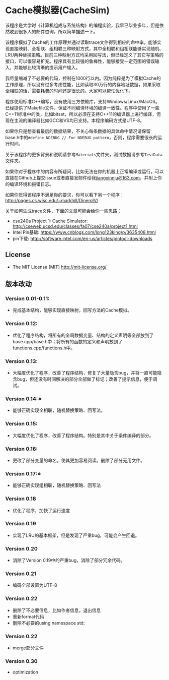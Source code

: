 # Cache模拟器(CacheSim)

该程序是大学时《计算机组成与系统结构》的编程实验，我早已毕业多年，但是依然收到很多人的邮件咨询，所以简单描述一下。

该程序模拟了Cache的工作原理并通过读取trace文件得到相应的命中率，能够实现直接映射、全相联、组相联三种映射方式，其中全相联和组相联能够实现随机、LRU两种替换策略。目前三种映射方式均采用回写法，但已经定义了其它写策略的接口，可以很容易扩充。程序具有比较强的鲁棒性，能够接受一定范围的错误输入，并能够比较清晰的提示用户输入。

我尽量缩减了不必要的代码，控制在1000行以内。因为纯粹是为了模拟Cache的工作原理，所以没有过多考虑性能，比如读取30万行的内存地址数据，如果采取全相联的话，需要耗费的时间还是很长的。大家可以帮忙优化下。

程序使用标准C++编写，没有使用三方依赖库，支持Windows/Linux/MacOS。已经提供了Makefile文件，保证不同编译环境的编译一致性。程序中使用了一些C++11标准中的类，比如bitset<T>，所以必须在支持C++11的编译器上进行编译，但现在主流的编译器比如GCC和VS均已支持。本程序编码方式是UTF-8。

如果你只是想查看最后的数据结果，不关心每条数据的具体命中情况请保留base.h中的`#define NDEBUG // For NDEBUG pattern`，否则，程序需要很长的运行时间。

关于该程序的更多背景和说明请参考`Materials`文件夹，测试数据请参考`TestData`文件夹。

如果你对于程序中的内容有所疑问，比如无法在你的机器上正常编译或运行，可以直接在Github上提交issue或者直接发邮件给我<jiangxinnju@163.com>，并附上你的编译环境和报错日志。

如果你觉得该程序不满足你的要求，你可以看下另一个程序：<http://pages.cs.wisc.edu/~markhill/DineroIV/>

关于如何生成trace文件，下面的文章可能会给你一些思路：

* cse240a Project 1: Cache Simulator: <http://cseweb.ucsd.edu/classes/fa07/cse240a/project1.html>
* Intel Pin基础: <https://www.cnblogs.com/long123king/p/3635408.html>
* pin下载: <http://software.intel.com/en-us/articles/pintool-downloads>

## License

+ The MIT License (MIT) <http://mit-license.org/>

## 版本改动

### Version 0.01-0.11:

* 完成基本结构，能够实现直接映射，回写方法的Cache模拟。

### Version 0.12:

* 优化了程序结构，将所有的全局数据变量、结构的定义声明等全部放到了base.cpp/base.h中；将所有的函数的定义和声明放到了functions.cpp/functions.h中。

### Version 0.13:

* 大幅度优化了程序，改善了程序结构，修复了大量隐含bug，并将一直可能隐含bug，但还没有时间解决的部分全部做了标记；改善了提示信息，便于调试。

### Version 0.14:※

* 能够正确实现全相联，随机替换策略、回写法。

### Version 0.15:

* 大幅度优化了程序，改善了程序结构。特别是其中关于条件编译的部分。

### Version 0.16:

* 更改了部分变量的命名，使其更加容易阅读。删除了部分无用文件。

### Version 0.17:※

* 能够正确实现组相联，随机替换策略、回写法

### Version 0.18

* 优化了程序，加快了运行速度

### Version 0.19

* 实现了LRU的基本框架，但是发现了严重bug，可能会产生回退。

### Version 0.20

* 消除了Version 0.19中的严重bug，消除了部分冗余代码。

### Version 0.21

* 编码全部设置为UTF-8

### Version 0.22

* 删除了不必要信息，比如作者信息，退出信息
* 重新format代码
* 删除不必要的using namespace std;

### Version 0.22

* merge部分文件

### Version 0.30

* optimization

